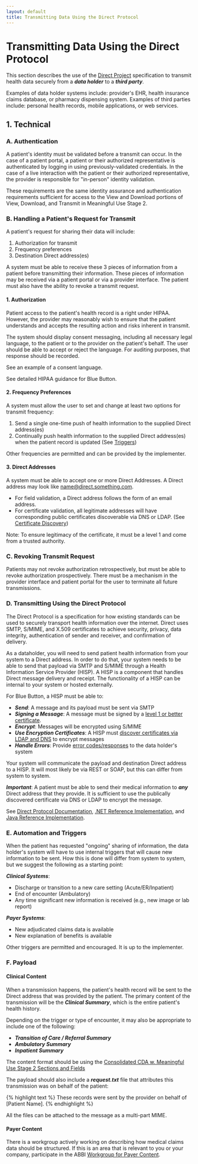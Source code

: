 ```yaml
---
layout: default
title: Transmitting Data Using the Direct Protocol
---
```


# Transmitting Data Using the Direct Protocol

This section describes the use of the [Direct Project](http://directproject.org) specification to transmit health data securely from a ***data holder*** to a ***third party***.

Examples of data holder systems include: provider's EHR, health insurance claims database, or pharmacy dispensing system. Examples of third parties include: personal health records, mobile applications, or web services.

## 1. Technical

### A. Authentication
A patient's identity must be validated before a transmit can occur. In the case of a patient portal, a patient or their authorized representative is authenticated by logging in using previously-validated credentials. In the case of a live interaction with the patient or their authorized representative, the provider is responsible for "in-person" identity validation.

These requirements are the same identity assurance and authentication requirements sufficient for access to the View and Download portions of View, Download, and Transmit in Meaningful Use Stage 2. 

### B. Handling a Patient's Request for Transmit

A patient's request for sharing their data will include:

1. Authorization for transmit
2. Frequency preferences
3. Destination Direct address(es) 

A system must be able to receive these 3 pieces of information from a patient before transmitting their information. These pieces of information may be received via a patient portal or via a provider interface. The patient must also have the ability to revoke a transmit request.

#### 1. Authorization 
Patient access to the patient's health record is a right under HIPAA. However, the provider may reasonably wish to ensure that the patient understands and accepts the resulting action and risks inherent in transmit.

The system should display consent messaging, including all necessary legal language, to the patient or to the provider on the patient's behalf. The user should be able to accept or reject the language. For auditing purposes, that response should be recorded.

See an example of a consent language.

See detailed HIPAA guidance for Blue Button.

#### 2. Frequency Preferences

A system must allow the user to set and change at least two options for transmit frequency:

1. Send a single one-time push of health information to the supplied Direct address(es)
2. Continually push health information to the supplied Direct address(es) when the patient record is updated (See [Triggers](#))

Other frequencies are permitted and can be provided by the implementer.

#### 3. Direct Addresses

A system must be able to accept one or more Direct Addresses. A Direct address may look like name@direct.something.com. 

- For field validation, a Direct address follows the form of an email address.
- For certificate validation, all legitimate addresses will have corresponding public certificates discoverable via DNS or LDAP. (See [Certificate Discovery](#))

Note: To ensure legitimacy of the certificate, it must be a level 1 and come from a trusted authority.

### C. Revoking Transmit Request

Patients may not revoke authorization retrospectively, but must be able to revoke authorization prospectively. There must be a mechanism in the provider interface and patient portal for the user to terminate all future transmissions.

### D. Transmitting Using the Direct Protocol

The Direct Protocol is a specification for how existing standards can be used to securely transport health information over the internet. Direct uses SMTP, S/MIME, and X.509 certificates to achieve security, privacy, data integrity, authentication of sender and receiver, and confirmation of delivery.

As a dataholder, you will need to send patient health information from your system to a Direct address. In order to do that, your system needs to be able to send that payload via SMTP and S/MIME through a Health Information Service Provider (HISP). A HISP is a component that handles Direct message delivery and receipt. The functionality of a HISP can be internal to your system or hosted externally. 

For Blue Button, a HISP must be able to:
- ***Send***: A message and its payload must be sent via SMTP
- ***Signing a Message***: A message must be signed by a [level 1 or better certificate](#).
- ***Encrypt***: Messages will be encrypted using S/MIME
- ***Use Encryption Certificates***: A HISP must [discover certificates via LDAP and DNS](https://docs.google.com/document/d/1igDpIizm7CTfV-fUw_1EnrCUGIljFEgLPRHpgK5iaec/edit) to encrypt messages
- ***Handle Errors***: Provide [error codes/responses](http://wiki.directproject.org/file/view/Implementation+Guide+for+Delivery+Notification+in+Direct+2012060601.pdf/343915016/Implementation%20Guide%20for%20Delivery%20Notification%20in%20Direct%202012060601.pdf) to the data holder's system

Your system will communicate the payload and destination Direct address to a HISP. It will most likely be via REST or SOAP, but this can differ from system to system.

***Important***: A patient must be able to send their medical information to ***any*** Direct address that they provide. It is sufficient to use the publically discovered certificate via DNS or LDAP to encrypt the message.

See [Direct Protocol Documentation](http://wiki.directproject.org/Documentation+Library), [.NET Reference Implementation](http://wiki.directproject.org/CSharp+Reference+Implementation), and [Java Reference Implementation](http://wiki.directproject.org/Java+Reference+Implementation).

### E. Automation and Triggers

When the patient has requested "ongoing" sharing of information, the data holder's system will have to use internal triggers that will cause new information to be sent. How this is done will differ from system to system, but we suggest the following as a starting point:

***Clinical Systems***:
- Discharge or transition to a new care setting (Acute/ER/Inpatient)
- End of encounter (Ambulatory)
- Any time significant new information is received (e.g., new image or lab report)

***Payer Systems***:
- New adjudicated claims data is available
- New explanation of benefits is available

Other triggers are permitted and encouraged. It is up to the implementer.

### F. Payload

#### Clinical Content
When a transmission happens, the patient's health record will be sent to the Direct address that was provided by the patient. The primary content of the transmission will be the ***Clinical Summary***, which is the entire patient's health history.

Depending on the trigger or type of encounter, it may also be appropriate to include one of the following:
- ***Transition of Care / Referral Summary***
- ***Ambulatory Summary***
- ***Inpatient Summary***

The content format should be using the [Consolidated CDA w. Meaningful Use Stage 2 Sections and Fields](healthrecords.html)

The payload should also include a ***request.txt*** file that attributes this transmission was on behalf of the patient:

{% highlight text %}
These records were sent by the provider on behalf of [Patient Name].
{% endhighlight %}

All the files can be attached to the message as a multi-part MIME.

#### Payer Content
There is a workgroup actively working on describing how medical claims data should be structured. If this is an area that is relevant to you or your company, participate in the ABBI [Workgroup for Payer Content](http://wiki.siframework.org/ABBI+Payers+Workgroup).

<!--
## 2. Workflow

We have created two sets of storyboards that match the 2 key user flows. The first is within the patient portal and the second is in the provider's interface. These sketches are just examples of how transmitting using Direct could be implemented.

### A. Patient Portal

In this first flow, a patient uses the patient portal to send his/her record to a Direct address. This flow assumes a patient knows how to interact with the patient portal.

***1. Patient logs into the patient portal***

![Patient logs in](images/patient-1.png)

***2. Patient clicks on "Share with Direct"***

![Patient clicks share with Direct](images/patient-2.png)

***3. Patient reads and accepts transmit terms***

![Patient reads and accepts transmit terms](images/patient-3.png)

***4. Patient enters Direct address and selects transmit frequency***

![Patient enters Direct address](images/patient-4.png)

After clicking ***Share*** the patient will have successfully transmitted his/her record.

### B. Provider Setting (EMR)

In this second flow, we describe how a patient can ask their provider to setup the transmission of his/her record. This assumes that the provider has received authorization and instructions from the patient.

***1. Provider accesses patient record***

![Provider accesses patient record](images/provider-1.png)

In the sketch above, we present a Direct address much like we would an Email address. There's a section for ***Direct Address*** and a button to add more. This action associates a Direct address with a patient's record (See 2A).  There's also a ***Share*** button on the top right to facilitate a one-time share (See 2B).

***2A. Provider adds the Direct address and selects the send frequency.***

Clicking on ***Add*** under ***Direct Address*** will show this screen:

![Adding a Direct Addresss](images/provider-2.png)

***2B. Provider adds the Direct address and selects the send frequency.***

Clicking on ***Share*** on the top right will show this screen:

![One Time Send](images/provider-3.png)
-->